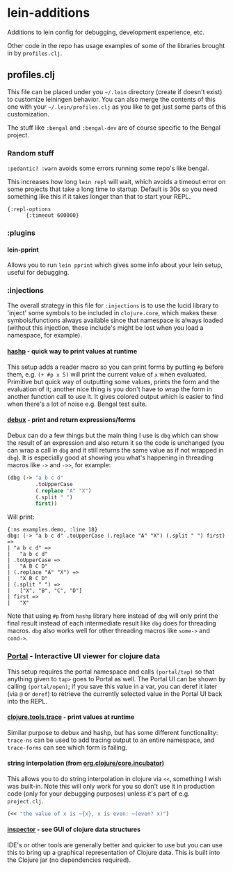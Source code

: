 # lein-additions
Additions to lein config for debugging, development experience, etc.

Other code in the repo has usage examples of some of the libraries brought in by `profiles.clj`.

## profiles.clj

This file can be placed under you `~/.lein` directory (create if doesn't exist) to customize leiningen behavior.  You can also merge the contents of this one with your `~/.lein/profiles.clj` as you like to get just some parts of this customization.

The stuff like `:bengal` and `:bengal-dev` are of course specific to the Bengal project.

### Random stuff

`:pedantic? :warn` avoids some errors running some repo's like bengal.

This increases how long `lein repl` will wait, which avoids a timeout error on some projects that take a long time to startup.  Default is 30s so you need something like this if it takes longer than that to start your REPL.
```
{:repl-options
      {:timeout 600000}
```

### :plugins

#### lein-pprint

Allows you to run `lein pprint` which gives some info about your lein setup, useful for debugging.

### :injections

The overall strategy in this file for `:injections` is to use the lucid library to 'inject' some symbols to be included in `clojure.core`, which makes these symbols/functions always available since that namespace is always loaded (without this injection, these include's might be lost when you load a namespace, for example).

#### [hashp](https://github.com/weavejester/hashp) - quick way to print values at runtime

This setup adds a reader macro so you can print forms by putting `#p` before them, e.g. `(+ #p x 5)` will print the current value of `x` when evaluated.  Primitive but quick way of outputting some values, prints the form and the evaluation of it; another nice thing is you don't have to wrap the form in another function call to use it.  It gives colored output which is easier to find when there's a lot of noise e.g. Bengal test suite.

#### [debux](https://github.com/philoskim/debux) - print and return expressions/forms

Debux can do a few things but the main thing I use is `dbg` which can show the result of an expression and also return it so the code is unchanged (you can wrap a call in `dbg` and it still returns the same value as if not wrapped in `dbg`).  It is especially good at showing you what's happening in threading macros like `->` and `->>`, for example:

```clj
(dbg (-> "a b c d"
         .toUpperCase
         (.replace "A" "X")
         (.split " ")
         first))
```

Will print:

```
{:ns examples.demo, :line 18}
dbg: (-> "a b c d" .toUpperCase (.replace "A" "X") (.split " ") first) =>
| "a b c d" =>
|   "a b c d"
| .toUpperCase =>
|   "A B C D"
| (.replace "A" "X") =>
|   "X B C D"
| (.split " ") =>
|   ["X", "B", "C", "D"]
| first =>
|   "X"
```

Note that using `#p` from `hashp` library here instead of `dbg` will only print the final result instead of each intermediate result like `dbg` does for threading macros.  `dbg` also works well for other threading macros like `some->` and `cond->`.

### [Portal](https://practical.li/clojure-staging/clojure-tools/data-browsers/portal.html) - Interactive UI viewer for clojure data

This setup requires the portal namespace and calls `(portal/tap)` so that anything given to `tap>` goes to Portal as well.  The Portal UI can be shown by calling `(portal/open)`; if you save this value in a var, you can deref it later (via `@` or `deref`) to retrieve the currently selected value in the Portal UI back into the REPL.

#### [clojure.tools.trace](https://github.com/clojure/tools.trace) - print values at runtime

Similar purpose to debux and hashp, but has some different functionality: `trace-ns` can be used to add tracing output to an entire namespace, and `trace-forms` can see which form is failing.

#### string interpolation (from [org.clojure/core.incubator](https://github.com/clojure/core.incubator))

This allows you to do string interpolation in clojure via `<<`, something I wish was built-in.  Note this will only work for you so don't use it in production code (only for your debugging purposes) unless it's part of e.g. `project.clj`.

```clj
(<< "the value of x is ~{x}, x is even: ~(even? x)")
```

#### [inspector](https://practical.li/clojure-staging/clojure-tools/data-browsers/clojure-inspector.html) - see GUI of clojure data structures

IDE's or other tools are generally better and quicker to use but you can use this to bring up a graphical representation of Clojure data.  This is built into the Clojure jar (no dependencies required).
